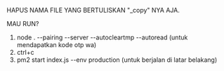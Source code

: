 HAPUS NAMA FILE YANG BERTULISKAN "_copy" NYA AJA.

MAU RUN?
1. node . --pairing --server --autocleartmp --autoread (untuk mendapatkan kode otp wa)
2. ctrl+c
3. pm2 start index.js --env production (untuk berjalan di latar belakang)